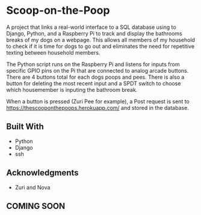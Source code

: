 # Scoop-on-the-Poop
A project that links a real-world interface to a SQL database using to Django, Python, and a Raspberry Pi to track and display the bathrooms breaks of my dogs on a webpage. This allows all members of my household to check if it is time for dogs to go out and eliminates the need for repetitive texting between household members.

The Python script runs on the Raspberry Pi and listens for inputs from specific GPIO pins on the Pi that are connected to analog arcade buttons. There are 4 buttons total for each dogs poops and pees. There is also a button for deleting the most recent input and a SPDT switch to choose which housemember is inputing the bathroom break.

When a button is pressed (Zuri Pee for example), a Post request is sent to https://thescooponthepoops.herokuapp.com/ and stored in the database.

## Built With
* Python
* Django
* ssh

## Acknowledgments

* Zuri and Nova


## COMING SOON

